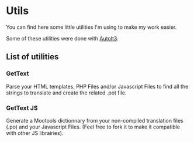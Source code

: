 Utils
=====

You can find here some little utilities I'm using to make my work easier.

Some of these utilities were done with [AutoIt3][autoit].

List of utilities
-----------------

### GetText

Parse your HTML templates, PHP Files and/or Javascript Files to find all the strings to translate and create the related .pot file.

### GetText JS

Generate a Mootools dictionnary from your non-compiled translation files (.po) and your Javascript Files. (Feel free to fork it to make it compatible with other JS librairies).

[autoit]:http://www.autoitscript.com